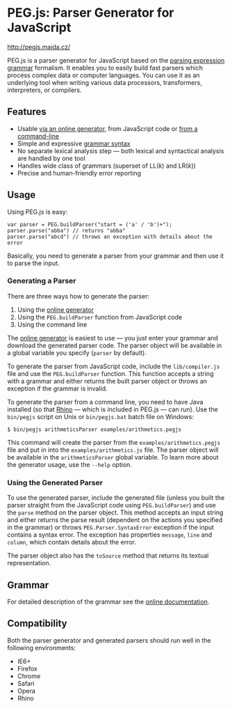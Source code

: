 PEG.js: Parser Generator for JavaScript
=======================================

<http://pegjs.majda.cz/>

PEG.js is a parser generator for JavaScript based on the [parsing expression grammar](http://en.wikipedia.org/wiki/Parsing_expression_grammar) formalism. It enables you to easily build fast parsers which process complex data or computer languages. You can use it as an underlying tool when writing various data processors, transformers, interpreters, or compilers.

Features
--------

  * Usable [via an online generator](http://pegjs.majda.cz/online), from JavaScript code or [from a command-line](http://pegjs.majda.cz/documentation#generating-a-parser)
  * Simple and expressive [grammar syntax](http://pegjs.majda.cz/documentation#grammar)
  * No separate lexical analysis step — both lexical and syntactical analysis are handled by one tool
  * Handles wide class of grammars (superset of LL(*k*) and LR(*k*))
  * Precise and human-friendly error reporting

Usage
-----

Using PEG.js is easy:

    var parser = PEG.buildParser("start = ('a' / 'b')+");
    parser.parse("abba") // returns "abba"
    parser.parse("abcd") // throws an exception with details about the error

Basically, you need to generate a parser from your grammar and then use it to parse the input.

### Generating a Parser

There are three ways how to generate the parser:

  1. Using the [online generator](http://pegjs.majda.cz/online)
  2. Using the `PEG.buildParser` function from JavaScript code
  3. Using the command line

The [online generator](http://pegjs.majda.cz/online) is easiest to use — you just enter your grammar and download the generated parser code. The parser object will be available in a global variable you specify (`parser` by default).

To generate the parser from JavaScript code, include the `lib/compiler.js` file and use the `PEG.buildParser` function. This function accepts a string with a grammar and either returns the built parser object or throws an exception if the grammar is invalid.

To generate the parser from a command line, you need to have Java installed (so that [Rhino](http://www.mozilla.org/rhino/) — which is included in PEG.js — can run). Use the `bin/pegjs` script on Unix or `bin/pegjs.bat` batch file on Windows:

    $ bin/pegjs arithmeticsParser examples/arithmetics.pegjs

This command will create the parser from the `examples/arithmetics.pegjs` file and put in into the `examples/arithmetics.js` file. The parser object will be available in the `arithmeticsParser` global variable. To learn more about the generator usage, use  the `--help` option.

### Using the Generated Parser

To use the generated parser, include the generated file (unless you built the parser straight from the JavaScript code using `PEG.buildParser`) and use the `parse` method on the parser object. This method accepts an input string and either returns the parse result (dependent on the actions you specified in the grammar) or throws `PEG.Parser.SyntaxError` exception if the input contains a syntax error. The exception has properties `message`, `line` and `column`, which contain details about the error.

The parser object also has the `toSource` method that returns its textual representation.

Grammar
-------
For detailed description of the grammar see the [online documentation](http://pegjs.majda.cz/documentation#grammar).

Compatibility
-------------

Both the parser generator and generated parsers should run well in the following environments:

  * IE6+
  * Firefox
  * Chrome
  * Safari
  * Opera
  * Rhino
